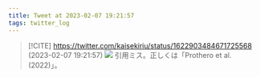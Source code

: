 ```yaml
---
title: Tweet at 2023-02-07 19:21:57
tags: twitter_log
---
```


> [!CITE] https://twitter.com/kaisekiriu/status/1622903484671725568 (2023-02-07 19:21:57)
> ![](https://twitter.com/kaisekiriu/status/1622903484671725568)
> 引用ミス。正しくは「Prothero et al. (2022)」。
